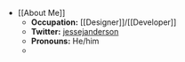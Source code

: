 - [[About Me]]
    - **Occupation:** [[Designer]]/[[Developer]]
    - **Twitter:** [jessejanderson](http://www.twitter.com/jessejanderson)
    - **Pronouns:** He/him
    - 
